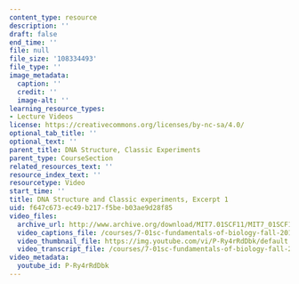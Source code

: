 ```yaml
---
content_type: resource
description: ''
draft: false
end_time: ''
file: null
file_size: '108334493'
file_type: ''
image_metadata:
  caption: ''
  credit: ''
  image-alt: ''
learning_resource_types:
- Lecture Videos
license: https://creativecommons.org/licenses/by-nc-sa/4.0/
optional_tab_title: ''
optional_text: ''
parent_title: DNA Structure, Classic Experiments
parent_type: CourseSection
related_resources_text: ''
resource_index_text: ''
resourcetype: Video
start_time: ''
title: DNA Structure and Classic experiments, Excerpt 1
uid: f647c673-ec49-b217-f5be-b03ae9d28f85
video_files:
  archive_url: http://www.archive.org/download/MIT7.01SCF11/MIT7_01SCF11_track05_300k.mp4
  video_captions_file: /courses/7-01sc-fundamentals-of-biology-fall-2011/8d195a129b5859ef99668c3766e8712b_P-Ry4rRdDbk.vtt
  video_thumbnail_file: https://img.youtube.com/vi/P-Ry4rRdDbk/default.jpg
  video_transcript_file: /courses/7-01sc-fundamentals-of-biology-fall-2011/f6b153bc7df1e4de5d1a9e9ce5dc6c97_P-Ry4rRdDbk.pdf
video_metadata:
  youtube_id: P-Ry4rRdDbk
---
```

